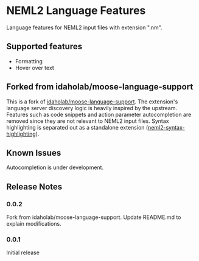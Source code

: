 # NEML2 Language Features

Language features for NEML2 input files with extension ".nm".

## Supported features

- Formatting
- Hover over text

## Forked from idaholab/moose-language-support

This is a fork of [idaholab/moose-language-support](https://github.com/idaholab/moose-language-support). The extension's language server discovery logic is heavily inspired by the upstream. Features such as code snippets and action parameter autocompletion are removed since they are not relevant to NEML2 input files. Syntax highlighting is separated out as a standalone extension ([neml2-syntax-highlighting](https://github.com/applied-material-modeling/neml2-syntax-highlighting)).

## Known Issues

Autocompletion is under development.

## Release Notes

### 0.0.2

Fork from idaholab/moose-language-support. Update README.md to explain modifications.

### 0.0.1

Initial release
